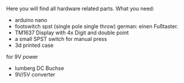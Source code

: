 Here you will find all hardware related parts.
What you need:

- arduino nano
- footswitch spst (single pole single throw) german: einen Fußtaster.
- TM1637 Display with 4x Digit and double point
- a small SPST switch for manual press
- 3d printed case

for 9V power
- lumberg DC Buchse
- 9V/5V converter